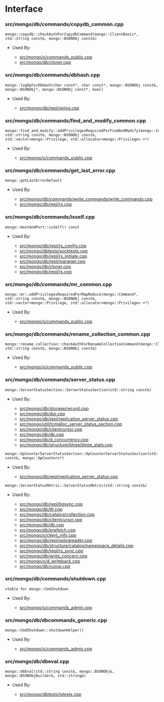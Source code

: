 
# Interface

### src/mongo/db/commands/copydb\_common.cpp

<div></div>

    mongo::copydb::checkAuthForCopydbCommand(mongo::ClientBasic*, std::string const&, mongo::BSONObj const&)

- Used By:

    - [src/mongo/s/commands\_public.cpp](../../../sharding)
    - [src/mongo/db/cloner.cpp](../../../storage\_layer\_structure)

### src/mongo/db/commands/dbhash.cpp

<div></div>

    mongo::logOpForDbHash(char const*, char const*, mongo::BSONObj const&, mongo::BSONObj*, mongo::BSONObj const*, bool)

- Used By:

    - [src/mongo/db/repl/oplog.cpp](../../../replication)

### src/mongo/db/commands/find\_and\_modify\_common.cpp

<div></div>

    mongo::find_and_modify::addPrivilegesRequiredForFindAndModify(mongo::Command*, std::string const&, mongo::BSONObj const&, std::vector<mongo::Privilege, std::allocator<mongo::Privilege> >*)

- Used By:

    - [src/mongo/s/commands\_public.cpp](../../../sharding)

### src/mongo/db/commands/get\_last\_error.cpp

<div></div>

    mongo::getLastErrorDefault

- Used By:

    - [src/mongo/db/commands/write\_commands/write\_commands.cpp](../../../write\_commands)
    - [src/mongo/db/repl/rs.cpp](../../../replication)

### src/mongo/db/commands/isself.cpp

<div></div>

    mongo::HostAndPort::isSelf() const

- Used By:

    - [src/mongo/db/repl/rs\_config.cpp](../../../replication)
    - [src/mongo/dbtests/socktests.cpp](../../../unit\_tests)
    - [src/mongo/db/repl/rs\_initiate.cpp](../../../replication)
    - [src/mongo/db/repl/manager.cpp](../../../replication)
    - [src/mongo/db/cloner.cpp](../../../storage\_layer\_structure)
    - [src/mongo/db/repl/rs.cpp](../../../replication)

### src/mongo/db/commands/mr\_common.cpp

<div></div>

    mongo::mr::addPrivilegesRequiredForMapReduce(mongo::Command*, std::string const&, mongo::BSONObj const&, std::vector<mongo::Privilege, std::allocator<mongo::Privilege> >*)

- Used By:

    - [src/mongo/s/commands\_public.cpp](../../../sharding)

### src/mongo/db/commands/rename\_collection\_common.cpp

<div></div>

    mongo::rename_collection::checkAuthForRenameCollectionCommand(mongo::ClientBasic*, std::string const&, mongo::BSONObj const&)

- Used By:

    - [src/mongo/s/commands\_public.cpp](../../../sharding)

### src/mongo/db/commands/server\_status.cpp

<div></div>

    mongo::ServerStatusSection::ServerStatusSection(std::string const&)

- Used By:

    - [src/mongo/db/storage/record.cpp](../../../storage\_layer\_structure)
    - [src/mongo/db/dur.cpp](../../../journaling)
    - [src/mongo/db/repl/replication\_server\_status.cpp](../../../replication)
    - [src/mongo/util/tcmalloc\_server\_status\_section.cpp](../../../utilities)
    - [src/mongo/db/clientcursor.cpp](../../../client\_and\_operation\_tracking)
    - [src/mongo/db/db.cpp](../../../mongos\_and\_mongod\_mains)
    - [src/mongo/db/d\_concurrency.cpp](../../../concurrency)
    - [src/mongo/db/structure/btree/btree\_stats.cpp](../../../storage\_layer\_structure)

<div></div>

    mongo::OpCounterServerStatusSection::OpCounterServerStatusSection(std::string const&, mongo::OpCounters*)

- Used By:

    - [src/mongo/db/repl/replication\_server\_status.cpp](../../../replication)

<div></div>

    mongo::ServerStatusMetric::ServerStatusMetric(std::string const&)

- Used By:

    - [src/mongo/db/repl/bgsync.cpp](../../../replication)
    - [src/mongo/db/ttl.cpp](../../../indexing)
    - [src/mongo/db/catalog/collection.cpp](../../../storage\_layer\_structure)
    - [src/mongo/db/clientcursor.cpp](../../../client\_and\_operation\_tracking)
    - [src/mongo/db/db.cpp](../../../mongos\_and\_mongod\_mains)
    - [src/mongo/db/prefetch.cpp](../../../page\_fault\_utilities)
    - [src/mongo/s/client\_info.cpp](../../../client\_and\_operation\_tracking)
    - [src/mongo/db/repl/oplogreader.cpp](../../../replication)
    - [src/mongo/db/structure/catalog/namespace\_details.cpp](../../../storage\_layer\_structure)
    - [src/mongo/db/repl/rs\_sync.cpp](../../../replication)
    - [src/mongo/db/write\_concern.cpp](../../../replication)
    - [src/mongo/s/d\_writeback.cpp](../../../writeback\_listener)
    - [src/mongo/db/curop.cpp](../../../client\_and\_operation\_tracking)

### src/mongo/db/commands/shutdown.cpp

<div></div>

    vtable for mongo::CmdShutdown

- Used By:

    - [src/mongo/s/commands\_admin.cpp](../../../sharding)

### src/mongo/db/dbcommands\_generic.cpp

<div></div>

    mongo::CmdShutdown::shutdownHelper()

- Used By:

    - [src/mongo/s/commands\_admin.cpp](../../../sharding)

### src/mongo/db/dbeval.cpp

<div></div>

    mongo::dbEval(std::string const&, mongo::BSONObj&, mongo::BSONObjBuilder&, std::string&)

- Used By:

    - [src/mongo/dbtests/jstests.cpp](../../../unit\_tests)
